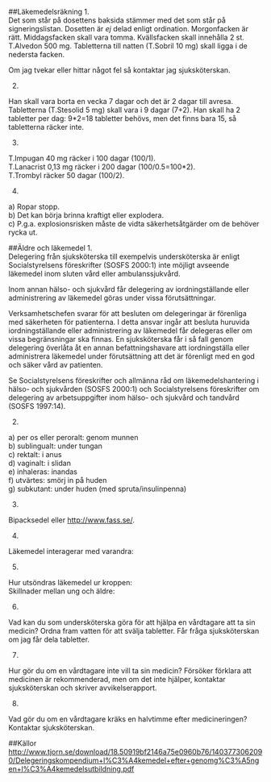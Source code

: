 ##Läkemedelsräkning
1.  
Det som står på dosettens baksida stämmer med det som står på signeringslistan.
Dosetten är *ej* delad enligt ordination. Morgonfacken är rätt. Middagsfacken skall vara tomma.
Kvällsfacken skall innehålla 2 st. T.Alvedon 500 mg. Tabletterna till natten (T.Sobril 10 mg) skall ligga i de nedersta facken.

 Om jag tvekar eller hittar något fel så kontaktar jag sjuksköterskan.

2.  
Han skall vara borta en vecka 7 dagar och det är 2 dagar till avresa. Tabletterna (T.Stesolid 5 mg) skall vara i 9 dagar (7+2). 
Han skall ha 2 tabletter per dag: 9*2=18 tabletter behövs, men det finns bara 15, så tabletterna räcker inte.

3.  
T.Impugan 40 mg räcker i 100 dagar (100/1).  
T.Lanacrist 0,13 mg räcker i 200 dagar (100/0.5=100*2).  
T.Trombyl räcker 50 dagar (100/2).  

4.  
a) Ropar stopp.  
b) Det kan börja brinna kraftigt eller explodera.  
c) P.g.a. explosionsrisken måste de vidta säkerhetsåtgärder om de behöver rycka ut.  

##Äldre och läkemedel
1.  
Delegering från sjuksköterska till exempelvis undersköterska är enligt Socialstyrelsens föreskrifter (SOSFS 2000:1) inte möjligt avseende läkemedel inom sluten vård eller ambulanssjukvård.

 Inom annan hälso- och sjukvård får delegering av iordningställande eller administrering av läkemedel göras under vissa förutsättningar.

 Verksamhetschefen svarar för att besluten om delegeringar är förenliga med säkerheten för patienterna. I detta ansvar ingår att besluta huruvida iordningställande eller administrering av läkemedel får delegeras eller om vissa begränsningar ska finnas. En sjuksköterska får i så fall genom delegering överlåta åt en annan befattningshavare att iordningställa eller administrera läkemedel under förutsättning att det är förenligt med en god och säker vård av patienten.

 Se Socialstyrelsens föreskrifter och allmänna råd om läkemedelshantering i hälso- och sjukvården (SOSFS 2000:1) och Socialstyrelsens föreskrifter om delegering av arbetsuppgifter inom hälso- och sjukvård och tandvård (SOSFS 1997:14).
 
2.  
 a) per os eller peroralt: genom munnen  
 b) sublingualt: under tungan  
 c) rektalt: i anus  
 d) vaginalt: i slidan  
 e) inhaleras: inandas  
 f) utvärtes: smörj in på huden  
 g) subkutant: under huden (med spruta/insulinpenna)  
 
3.  
Bipacksedel eller http://www.fass.se/.
 
4.  
Läkemedel interagerar med varandra:
 
5.  
Hur utsöndras läkemedel ur kroppen:  
Skillnader mellan ung och äldre:
 
6.  
Vad kan du som undersköterska göra för att hjälpa en vårdtagare att ta sin medicin? Ordna fram vatten för att svälja tabletter. Får fråga sjuksköterskan om jag får dela tabletter.
 
7.  
Hur gör du om en vårdtagare inte vill ta sin medicin? Försöker förklara att medicinen är rekommenderad, men om det inte hjälper, kontaktar sjuksköterskan och skriver avvikelserapport.
 
8.  
Vad gör du om en vårdtagare kräks en halvtimme efter medicineringen? Kontaktar sjuksköterskan.

##Källor
http://www.tjorn.se/download/18.50919bf2146a75e0960b76/1403773062090/Delegeringskompendium+l%C3%A4kemedel+efter+genomg%C3%A5ngen+l%C3%A4kemedelsutbildning.pdf
